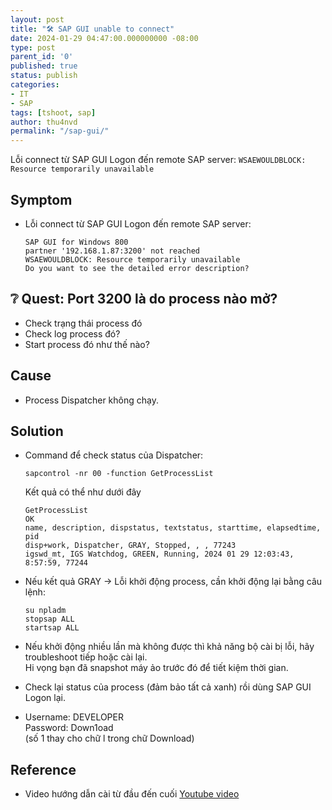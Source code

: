 ```yaml
---
layout: post
title: "🛠 SAP GUI unable to connect"
date: 2024-01-29 04:47:00.000000000 -08:00
type: post
parent_id: '0'
published: true
status: publish
categories:
- IT
- SAP
tags: [tshoot, sap]
author: thu4nvd
permalink: "/sap-gui/"
---
```


Lỗi connect từ SAP GUI Logon đến remote SAP server:  `WSAEWOULDBLOCK: Resource temporarily unavailable`

## Symptom

- Lỗi connect từ SAP GUI Logon đến remote SAP server:
   ```
   SAP GUI for Windows 800
   partner '192.168.1.87:3200' not reached
   WSAEWOULDBLOCK: Resource temporarily unavailable
   Do you want to see the detailed error description?
  ```

## ❔ Quest:  Port 3200 là do process nào mở?  
- Check trạng thái process đó  
- Check log process đó?  
- Start process đó như thế nào?  


## Cause

- Process Dispatcher không chạy.  

## Solution

-  Command để check status của Dispatcher:  
   ```shell
   sapcontrol -nr 00 -function GetProcessList
   ```

   Kết quả có thể như dưới đây 
   
   ```shell
   GetProcessList
   OK
   name, description, dispstatus, textstatus, starttime, elapsedtime, pid
   disp+work, Dispatcher, GRAY, Stopped, , , 77243
   igswd_mt, IGS Watchdog, GREEN, Running, 2024 01 29 12:03:43, 8:57:59, 77244
   ```

- Nếu kết quả GRAY -> Lỗi khởi động process, cần khởi động lại bằng câu lệnh:  
   ```shell
   su npladm
   stopsap ALL
   startsap ALL
   ```
   
- Nếu khởi động nhiều lần mà không được thì khả năng bộ cài bị lỗi, hãy troubleshoot tiếp hoặc cài lại.   
  Hi vọng bạn đã snapshot máy ảo trước đó để tiết kiệm thời gian.
- Check lại status của process (đảm bảo tất cả xanh) rồi dùng SAP GUI Logon lại.
- Username: DEVELOPER  
  Password: Down1oad  
  (số 1 thay cho chữ l trong chữ Download)

## Reference 

- Video hướng dẫn cài từ đầu đến cuối [Youtube video](https://www.youtube.com/watch?v=-VCfKp0C0eU)